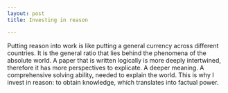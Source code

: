 ```yaml
---
layout: post
title: Investing in reason

---
```

Putting reason into work is like putting a general currency across different countries. It is the general ratio that lies behind the phenomena of the absolute world. A paper that is written logically is more deeply intertwined, therefore it has more perspectives to explicate. A deeper meaning. A comprehensive solving ability, needed to explain the world. This is why I invest in reason: to obtain knowledge, which translates into factual power. 

